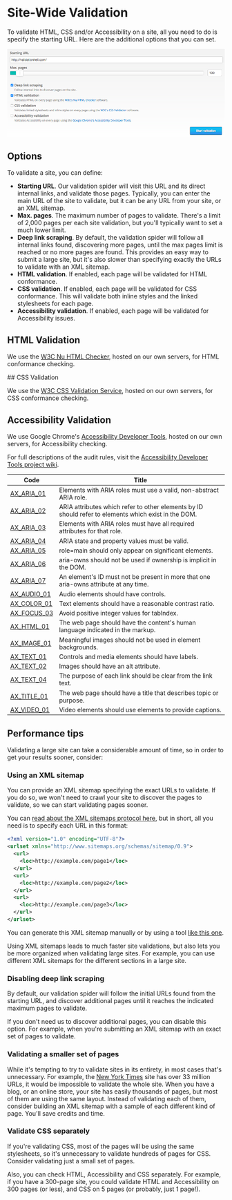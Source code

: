 # Site-Wide Validation

To validate HTML, CSS and/or Accessibility on a site, all you need to do is specify the starting URL. Here are the additional options that you can set.

![New site validation form](img/new-site-validation-form.png)

## Options

To validate a site, you can define:

* **Starting URL**. Our validation spider will visit this URL and its direct internal links, and validate those pages. Typically, you can enter the main URL of the site to validate, but it can be any URL from your site, or an XML sitemap.
* **Max. pages**. The maximum number of pages to validate. There's a limit of 2,000 pages per each site validation, but you'll typically want to set a much lower limit.
* **Deep link scraping**. By default, the validation spider will follow all internal links found, discovering more pages, until the max pages limit is reached or no more pages are found. This provides an easy way to submit a large site, but it's also slower than specifying exactly the URLs to validate with an XML sitemap.
* **HTML validation**. If enabled, each page will be validated for HTML conformance.
* **CSS validation**. If enabled, each page will be validated for CSS conformance. This will validate both inline styles and the linked stylesheets for each page.
* **Accessibility validation**. If enabled, each page will be validated for Accessibility issues.

## HTML Validation

We use the [W3C Nu HTML Checker](http://validator.w3.org/nu/), hosted on our own servers, for HTML conformance checking.

## CSS Validation

We use the [W3C CSS Validation Service](https://jigsaw.w3.org/css-validator/), hosted on our own servers, for CSS conformance checking.

## Accessibility Validation

We use Google Chrome's [Accessibility Developer Tools](https://github.com/GoogleChrome/accessibility-developer-tools/wiki/Audit-Rules), hosted on our own servers, for Accessibility checking.

For full descriptions of the audit rules, visit the [Accessibility Developer Tools project wiki](https://github.com/GoogleChrome/accessibility-developer-tools/wiki/Audit-Rules).

Code                       | Title
---------------------------|----------------------------------------------------
[AX_ARIA_01][AX_ARIA_01]   | Elements with ARIA roles must use a valid, non-abstract ARIA role.
[AX_ARIA_02][AX_ARIA_02]   | ARIA attributes which refer to other elements by ID should refer to elements which exist in the DOM.
[AX_ARIA_03][AX_ARIA_03]   | Elements with ARIA roles must have all required attributes for that role.
[AX_ARIA_04][AX_ARIA_04]   | ARIA state and property values must be valid.
[AX_ARIA_05][AX_ARIA_05]   | role=main should only appear on significant elements.
[AX_ARIA_06][AX_ARIA_06]   | aria-owns should not be used if ownership is implicit in the DOM.
[AX_ARIA_07][AX_ARIA_07]   | An element's ID must not be present in more that one aria-owns attribute at any time.
[AX_AUDIO_01][AX_AUDIO_01] | Audio elements should have controls.
[AX_COLOR_01][AX_COLOR_01] | Text elements should have a reasonable contrast ratio.
[AX_FOCUS_03][AX_FOCUS_03] | Avoid positive integer values for tabIndex.
[AX_HTML_01][AX_HTML_01]   | The web page should have the content's human language indicated in the markup.
[AX_IMAGE_01][AX_IMAGE_01] | Meaningful images should not be used in element backgrounds.
[AX_TEXT_01][AX_TEXT_01]   | Controls and media elements should have labels.
[AX_TEXT_02][AX_TEXT_02]   | Images should have an alt attribute.
[AX_TEXT_04][AX_TEXT_04]   | The purpose of each link should be clear from the link text.
[AX_TITLE_01][AX_TITLE_01] | The web page should have a title that describes topic or purpose.
[AX_VIDEO_01][AX_VIDEO_01] | Video elements should use <track> elements to provide captions.

[AX_ARIA_01]: https://github.com/GoogleChrome/accessibility-developer-tools/wiki/Audit-Rules#ax_aria_01
[AX_ARIA_02]: https://github.com/GoogleChrome/accessibility-developer-tools/wiki/Audit-Rules#ax_aria_02
[AX_ARIA_03]: https://github.com/GoogleChrome/accessibility-developer-tools/wiki/Audit-Rules#ax_aria_03
[AX_ARIA_04]: https://github.com/GoogleChrome/accessibility-developer-tools/wiki/Audit-Rules#ax_aria_04
[AX_ARIA_05]: https://github.com/GoogleChrome/accessibility-developer-tools/wiki/Audit-Rules#ax_aria_05
[AX_ARIA_06]: https://github.com/GoogleChrome/accessibility-developer-tools/wiki/Audit-Rules#ax_aria_06
[AX_ARIA_07]: https://github.com/GoogleChrome/accessibility-developer-tools/wiki/Audit-Rules#ax_aria_07
[AX_AUDIO_01]: https://github.com/GoogleChrome/accessibility-developer-tools/wiki/Audit-Rules#ax_audio_01
[AX_COLOR_01]: https://github.com/GoogleChrome/accessibility-developer-tools/wiki/Audit-Rules#ax_color_01
[AX_FOCUS_03]: https://github.com/GoogleChrome/accessibility-developer-tools/wiki/Audit-Rules#ax_focus_03
[AX_HTML_01]: https://github.com/GoogleChrome/accessibility-developer-tools/wiki/Audit-Rules#ax_html_01
[AX_IMAGE_01]: https://github.com/GoogleChrome/accessibility-developer-tools/wiki/Audit-Rules#ax_image_01
[AX_TEXT_01]: https://github.com/GoogleChrome/accessibility-developer-tools/wiki/Audit-Rules#ax_text_01
[AX_TEXT_02]: https://github.com/GoogleChrome/accessibility-developer-tools/wiki/Audit-Rules#ax_text_02
[AX_TEXT_04]: https://github.com/GoogleChrome/accessibility-developer-tools/wiki/Audit-Rules#ax_text_04
[AX_TITLE_01]: https://github.com/GoogleChrome/accessibility-developer-tools/wiki/Audit-Rules#ax_title_01
[AX_VIDEO_01]: https://github.com/GoogleChrome/accessibility-developer-tools/wiki/Audit-Rules#ax_video_01

## Performance tips

Validating a large site can take a considerable amount of time, so in order to get your results sooner, consider:

### Using an XML sitemap

You can provide an XML sitemap specifying the exact URLs to validate. If you do so, we won't need to crawl your site to discover the pages to validate, so we can start validating pages sooner.

You can [read about the XML sitemaps protocol here](http://www.sitemaps.org/protocol.html), but in short, all you need is to specify each URL in this format:

```xml
<?xml version="1.0" encoding="UTF-8"?>
<urlset xmlns="http://www.sitemaps.org/schemas/sitemap/0.9">
  <url>
    <loc>http://example.com/page1</loc>
  </url>
  <url>
    <loc>http://example.com/page2</loc>
  </url>
  <url>
    <loc>http://example.com/page3</loc>
  </url>
</urlset>
```

You can generate this XML sitemap manually or by using a tool [like this one](https://www.xml-sitemaps.com/).

Using XML sitemaps leads to much faster site validations, but also lets you be more organized when validating large sites. For example, you can use different XML sitemaps for the different sections in a large site.

### Disabling deep link scraping

By default, our validation spider will follow the initial URLs found from the starting URL, and discover additional pages until it reaches the indicated maximum pages to validate.

If you don't need us to discover additional pages, you can disable this option. For example, when you're submitting an XML sitemap with an exact set of pages to validate.

### Validating a smaller set of pages

While it's tempting to try to validate sites in its entirety, in most cases that's unnecessary. For example, the [New York Times](https://www.google.com/?q=site:nytimes.com) site has over 33 million URLs, it would be impossible to validate the whole site. When you have a blog, or an online store, your site has easily thousands of pages, but most of them are using the same layout. Instead of validating each of them, consider building an XML sitemap with a sample of each different kind of page. You'll save credits and time.

### Validate CSS separately

If you're validating CSS, most of the pages will be using the same stylesheets, so it's unnecessary to validate hundreds of pages for CSS. Consider validating just a small set of pages.

Also, you can check HTML, Accessibility and CSS separately. For example, if you have a 300-page site, you could validate HTML and Accessibility on 300 pages (or less), and CSS on 5 pages (or probably, just 1 page!).
